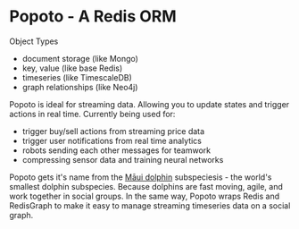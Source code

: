 # Popoto - A Redis ORM

Object Types
 - document storage (like Mongo)
 - key, value (like base Redis)
 - timeseries (like TimescaleDB)
 - graph relationships (like Neo4j)

Popoto is ideal for streaming data. Allowing you to update states and trigger actions in real time. 
Currently being used for:
 - trigger buy/sell actions from streaming price data
 - trigger user notifications from real time analytics
 - robots sending each other messages for teamwork
 - compressing sensor data and training neural networks

Popoto gets it's name from the [Māui dolphin](https://en.wikipedia.org/wiki/M%C4%81ui_dolphin) subspeciesis - the world's smallest dolphin subspecies.
Because dolphins are fast moving, agile, and work together in social groups. In the same way, Popoto wraps Redis and RedisGraph to make it easy to manage streaming timeseries data on a social graph.
